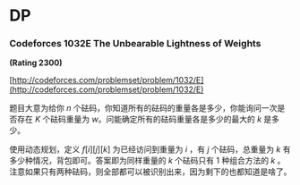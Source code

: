 # DP

### Codeforces 1032E The Unbearable Lightness of Weights

**(Rating 2300)**

[http://codeforces.com/problemset/problem/1032/E](http://codeforces.com/problemset/problem/1032/E)

题目大意为给你 $n$ 个砝码，你知道所有的砝码的重量各是多少，你能询问一次是否存在 $K$ 个砝码重量为 $w$。问能确定所有的砝码重量各是多少的最大的 $k$ 是多少。

使用动态规划，定义 $f[i][j][k]$ 为已经访问到重量为 $i$ ，有 $j$ 个砝码，总重量为 $k$ 有多少种情况，背包即可。答案即为同样重量的 $k$ 个砝码只有 $1$ 种组合方法的 $k$ 。注意如果只有两种砝码，则全部都可以被识别出来，因为剩下的也都知道是啥了。
